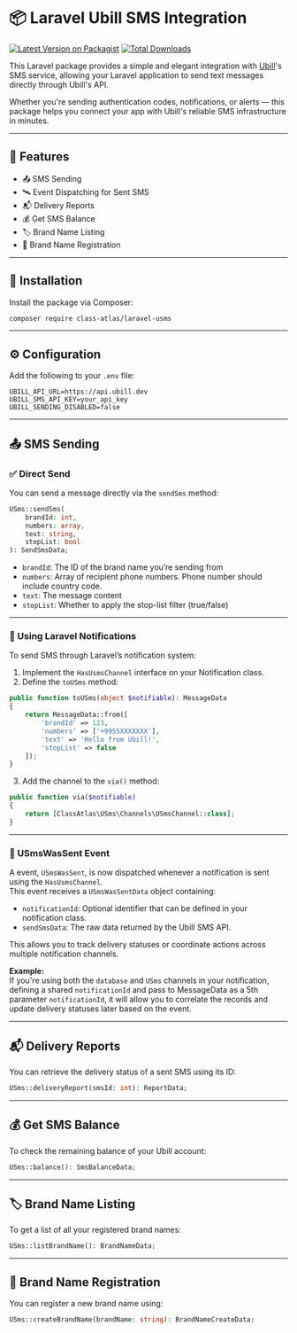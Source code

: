 # 📦 Laravel Ubill SMS Integration

[![Latest Version on Packagist](https://img.shields.io/packagist/v/class-atlas/laravel-usms.svg?style=flat-square)](https://packagist.org/packages/class-atlas/laravel-usms)
[![Total Downloads](https://img.shields.io/packagist/dt/class-atlas/laravel-usms.svg?style=flat-square)](https://packagist.org/packages/class-atlas/laravel-usms)

This Laravel package provides a simple and elegant integration with [Ubill](https://ubill.ge)'s SMS service, allowing your Laravel application to send text messages directly through Ubill's API.

Whether you're sending authentication codes, notifications, or alerts — this package helps you connect your app with Ubill's reliable SMS infrastructure in minutes.

---

## 📌 Features

- 📤 SMS Sending
- 🛰️ Event Dispatching for Sent SMS
- 📬 Delivery Reports
- 💰 Get SMS Balance
- 🏷️ Brand Name Listing
- 📝 Brand Name Registration

---

## 🧱 Installation

Install the package via Composer:

```bash
composer require class-atlas/laravel-usms
```

---

## ⚙️ Configuration

Add the following to your `.env` file:

```env
UBILL_API_URL=https://api.ubill.dev
UBILL_SMS_API_KEY=your_api_key
UBILL_SENDING_DISABLED=false
```

---

## 📤 SMS Sending

### ✅ Direct Send

You can send a message directly via the `sendSms` method:

```php
USms::sendSms(
    brandId: int,
    numbers: array,
    text: string,
    stopList: bool
): SendSmsData;
```

- `brandId`: The ID of the brand name you’re sending from
- `numbers`: Array of recipient phone numbers. Phone number should include country code.
- `text`: The message content
- `stopList`: Whether to apply the stop-list filter (true/false)

---

### 🔔 Using Laravel Notifications

To send SMS through Laravel’s notification system:

1. Implement the `HasUsmsChannel` interface on your Notification class.
2. Define the `toUSms` method:

```php
public function toUSms(object $notifiable): MessageData
{
    return MessageData::from([
        'brandId' => 123,
        'numbers' => ['+9955XXXXXXX'],
        'text' => 'Hello from Ubill!',
        'stopList' => false
    ]);
}
```

3. Add the channel to the `via()` method:

```php
public function via($notifiable)
{
    return [ClassAtlas\USms\Channels\USmsChannel::class];
}
```

---
### 📡 USmsWasSent Event

A event, `USmsWasSent`, is now dispatched whenever a notification is sent using the `HasUsmsChannel`.  
This event receives a `USmsWasSentData` object containing:

- `notificationId`: Optional identifier that can be defined in your notification class.
- `sendSmsData`: The raw data returned by the Ubill SMS API.

This allows you to track delivery statuses or coordinate actions across multiple notification channels.

**Example:**  
If you're using both the `database` and `USms` channels in your notification, defining a shared `notificationId`
and pass to MessageData as a 5th parameter `notificationId`, it will allow you to correlate the records and update delivery statuses later based on the event.

---

## 📬 Delivery Reports

You can retrieve the delivery status of a sent SMS using its ID:

```php
USms::deliveryReport(smsId: int): ReportData;
```

---

## 💰 Get SMS Balance

To check the remaining balance of your Ubill account:

```php
USms::balance(): SmsBalanceData;
```

---

## 🏷️ Brand Name Listing

To get a list of all your registered brand names:

```php
USms::listBrandName(): BrandNameData;
```

---

## 📝 Brand Name Registration

You can register a new brand name using:

```php
USms::createBrandName(brandName: string): BrandNameCreateData;
```
